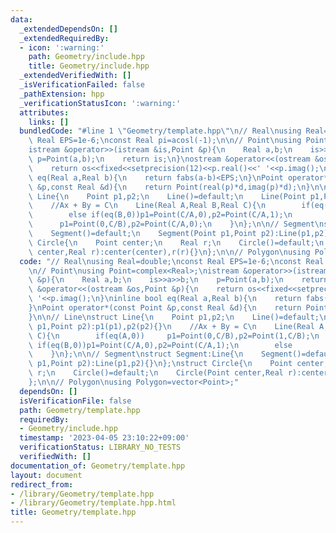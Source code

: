 ```yaml
---
data:
  _extendedDependsOn: []
  _extendedRequiredBy:
  - icon: ':warning:'
    path: Geometry/include.hpp
    title: Geometry/include.hpp
  _extendedVerifiedWith: []
  _isVerificationFailed: false
  _pathExtension: hpp
  _verificationStatusIcon: ':warning:'
  attributes:
    links: []
  bundledCode: "#line 1 \"Geometry/template.hpp\"\n// Real\nusing Real=double;\nconst\
    \ Real EPS=1e-6;\nconst Real pi=acosl(-1);\n\n// Point\nusing Point=complex<Real>;\n\
    istream &operator>>(istream &is,Point &p){\n    Real a,b;\n    is>>a>>b;\n   \
    \ p=Point(a,b);\n    return is;\n}\nostream &operator<<(ostream &os,Point &p){\n\
    \    return os<<fixed<<setprecision(12)<<p.real()<<' '<<p.imag();\n}\ninline bool\
    \ eq(Real a,Real b){\n    return fabs(a-b)<EPS;\n}\nPoint operator*(const Point\
    \ &p,const Real &d){\n    return Point(real(p)*d,imag(p)*d);\n}\n\n// Line\nstruct\
    \ Line{\n    Point p1,p2;\n    Line()=default;\n    Line(Point p1,Point p2):p1(p1),p2(p2){}\n\
    \    //Ax + By = C\n    Line(Real A,Real B,Real C){\n        if(eq(A,0))     p1=Point(0,C/B),p2=Point(1,C/B);\n\
    \        else if(eq(B,0))p1=Point(C/A,0),p2=Point(C/A,1);\n        else      \
    \      p1=Point(0,C/B),p2=Point(C/A,0);\n    }\n};\n\n// Segment\nstruct Segment:Line{\n\
    \    Segment()=default;\n    Segment(Point p1,Point p2):Line(p1,p2){}\n};\nstruct\
    \ Circle{\n    Point center;\n    Real r;\n    Circle()=default;\n    Circle(Point\
    \ center,Real r):center(center),r(r){}\n};\n\n// Polygon\nusing Polygon=vector<Point>;\n"
  code: "// Real\nusing Real=double;\nconst Real EPS=1e-6;\nconst Real pi=acosl(-1);\n\
    \n// Point\nusing Point=complex<Real>;\nistream &operator>>(istream &is,Point\
    \ &p){\n    Real a,b;\n    is>>a>>b;\n    p=Point(a,b);\n    return is;\n}\nostream\
    \ &operator<<(ostream &os,Point &p){\n    return os<<fixed<<setprecision(12)<<p.real()<<'\
    \ '<<p.imag();\n}\ninline bool eq(Real a,Real b){\n    return fabs(a-b)<EPS;\n\
    }\nPoint operator*(const Point &p,const Real &d){\n    return Point(real(p)*d,imag(p)*d);\n\
    }\n\n// Line\nstruct Line{\n    Point p1,p2;\n    Line()=default;\n    Line(Point\
    \ p1,Point p2):p1(p1),p2(p2){}\n    //Ax + By = C\n    Line(Real A,Real B,Real\
    \ C){\n        if(eq(A,0))     p1=Point(0,C/B),p2=Point(1,C/B);\n        else\
    \ if(eq(B,0))p1=Point(C/A,0),p2=Point(C/A,1);\n        else            p1=Point(0,C/B),p2=Point(C/A,0);\n\
    \    }\n};\n\n// Segment\nstruct Segment:Line{\n    Segment()=default;\n    Segment(Point\
    \ p1,Point p2):Line(p1,p2){}\n};\nstruct Circle{\n    Point center;\n    Real\
    \ r;\n    Circle()=default;\n    Circle(Point center,Real r):center(center),r(r){}\n\
    };\n\n// Polygon\nusing Polygon=vector<Point>;"
  dependsOn: []
  isVerificationFile: false
  path: Geometry/template.hpp
  requiredBy:
  - Geometry/include.hpp
  timestamp: '2023-04-05 23:10:22+09:00'
  verificationStatus: LIBRARY_NO_TESTS
  verifiedWith: []
documentation_of: Geometry/template.hpp
layout: document
redirect_from:
- /library/Geometry/template.hpp
- /library/Geometry/template.hpp.html
title: Geometry/template.hpp
---
```

